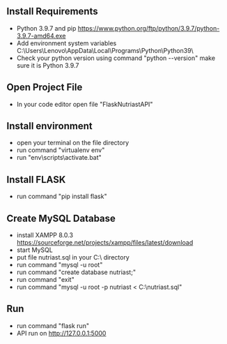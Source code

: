 ## Install Requirements
- Python 3.9.7 and pip https://www.python.org/ftp/python/3.9.7/python-3.9.7-amd64.exe
- Add environment system variables C:\Users\Lenovo\AppData\Local\Programs\Python\Python39\
- Check your python version using command "python --version" make sure it is Python 3.9.7

## Open Project File
- In your code editor open file "FlaskNutriastAPI"

## Install environment
- open your terminal on the file directory
- run command "virtualenv env"
- run "env\scripts\activate.bat"

## Install FLASK
- run command "pip install flask"

## Create MySQL Database
- install XAMPP 8.0.3 https://sourceforge.net/projects/xampp/files/latest/download
- start MySQL
- put file nutriast.sql in your C:\ directory
- run command "mysql -u root"
- run command "create database nutriast;"
- run command "exit"
- run command "mysql -u root -p nutriast < C:\nutriast.sql"

## Run
- run command "flask run"
- API run on http://127.0.0.1:5000
